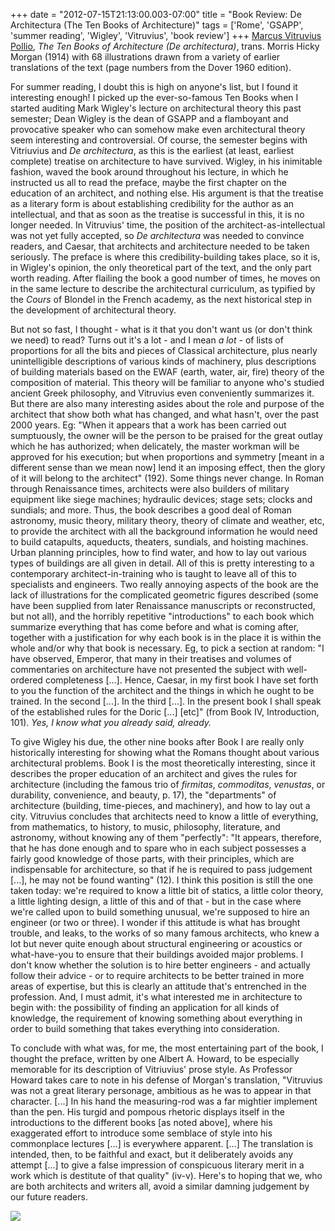 +++
date = "2012-07-15T21:13:00.003-07:00"
title = "Book Review: De Architectura (The Ten Books of Architecture)"
tags = ['Rome', 'GSAPP', 'summer reading', 'Wigley', 'Vitruvius', 'book review']
+++
[Marcus Vitruvius Pollio](http://en.wikipedia.org/wiki/Vitruvius), *The Ten Books of Architecture (De architectura)*, trans. Morris Hicky Morgan (1914) with 68 illustrations drawn from a variety of earlier translations of the text (page numbers from the Dover 1960 edition). 

For summer reading, I doubt this is high on anyone's list, but I found it interesting enough!  I picked up the ever-so-famous Ten Books when I started auditing Mark Wigley's lecture on architectural theory this past semester; Dean Wigley is the dean of GSAPP and a flamboyant and provocative speaker who can somehow make even architectural theory seem interesting and controversial.  Of course, the semester begins with Vitriuvius and *De architectura*, as this is the earliest (at least, earliest complete) treatise on architecture to have survived.  Wigley, in his inimitable fashion, waved the book around throughout his lecture, in which he instructed us all to read the preface, maybe the first chapter on the education of an architect, and nothing else.  His argument is that the treatise as a literary form is about establishing credibility for the author as an intellectual, and that as soon as the treatise is successful in this, it is no longer needed.  In Vitruvius' time, the position of the architect-as-intellectual was not yet fully accepted, so *De architectura* was needed to convince readers, and Caesar, that architects and architecture needed to be taken seriously.  The preface is where this credibility-building takes place, so it is, in Wigley's opinion, the only theoretical part of the text, and the only part worth reading.  After flailing the book a good number of times, he moves on in the same lecture to describe the architectural curriculum, as typified by the *Cours* of Blondel in the French academy, as the next historical step in the development of architectural theory.

But not so fast, I thought - what is it that you don't want us (or don't think we need) to read?  Turns out it's a lot - and I mean *a lot* - of lists of proportions for all the bits and pieces of Classical architecture, plus nearly unintelligible descriptions of various kinds of machinery, plus descriptions of building materials based on the EWAF (earth, water, air, fire) theory of the composition of material.  This theory will be familiar to anyone who's studied ancient Greek philosophy, and Vitruvius even conveniently summarizes it.  But there are also many interesting asides about the role and purpose of the architect that show both what has changed, and what hasn't, over the past 2000 years.  Eg:  "When it appears that a work has been carried out sumptuously, the owner will be the person to be praised for the great outlay which he has authorized; when delicately, the master workman will be approved for his execution; but when proportions and symmetry [meant in a different sense than we mean now] lend it an imposing effect, then the glory of it will belong to the architect" (192).  Some things never change.  In Roman through Renaissance times, architects were also builders of military equipment like siege machines; hydraulic devices; stage sets; clocks and sundials; and more.  Thus, the book describes a good deal of Roman astronomy, music theory, military theory, theory of climate and weather, etc, to provide the architect with all the background information he would need to build catapults, aqueducts, theaters, sundials, and hoisting machines.  Urban planning principles, how to find water, and how to lay out various types of buildings are all given in detail.  All of this is pretty interesting to a contemporary architect-in-training who is taught to leave all of this to specialists and engineers.  Two really annoying aspects of the book are the lack of illustrations for the complicated geometric figures described (some have been supplied from later Renaissance manuscripts or reconstructed, but not all), and the horribly repetitive "introductions" to each book which summarize everything that has come before and what is coming after, together with a justification for why each book is in the place it is within the whole and/or why that book is necessary.  Eg, to pick a section at random:  "I have observed, Emperor, that many in their treatises and volumes of commentaries on architecture have not presented the subject with well-ordered completeness [...].  Hence, Caesar, in my first book I have set forth to you the function of the architect and the things in which he ought to be trained.  In the second [...].  In the third [...].  In the present book I shall speak of the established rules for the Doric [...] [etc]" (from Book IV, Introduction, 101).   *Yes, I know what you already said, already.*

To give Wigley his due, the other nine books after Book I are really only historically interesting for showing what the Romans thought about various architectural problems.  Book I is the most theoretically interesting, since it describes the proper education of an architect and gives the rules for architecture (including the famous trio of *firmitas*, *commoditas*, *venustas*, or durability, convenience, and beauty, p. 17), the "departments" of architecture (building, time-pieces, and machinery), and how to lay out a city.  Vitruvius concludes that architects need to know a little of everything, from mathematics, to history, to music, philosophy, literature, and astronomy, without knowing any of them "perfectly":  "It appears, therefore, that he has done enough and to spare who in each subject possesses a fairly good knowledge of those parts, with their principles, which are indispensable for architecture, so that if he is required to pass judgement [...], he may not be found wanting" (12).  I think this position is still the one taken today: we're required to know a little bit of statics, a little color theory, a little lighting design, a little of this and of that - but in the case where we're called upon to build something unusual, we're supposed to hire an engineer (or two or three).  I wonder if this attitude is what has brought trouble, and leaks, to the works of so many famous architects, who knew a lot but never quite enough about structural engineering or acoustics or what-have-you to ensure that their buildings avoided major problems.  I don't know whether the solution is to hire better engineers - and actually follow their advice - or to require architects to be better trained in more areas of expertise, but this is clearly an attitude that's entrenched in the profession.  And, I must admit, it's what interested me in architecture to begin with: the possibility of finding an application for all kinds of knowledge, the requirement of knowing something about everything in order to build something that takes everything into consideration.

To conclude with what was, for me, the most entertaining part of the book, I thought the preface, written by one Albert A. Howard, to be especially memorable for its description of Vitriuvius' prose style.  As Professor Howard takes care to note in his defense of Morgan's translation, "Vitruvius was not a great literary personage, ambitious as he was to appear in that character.  [...]  In his hand the measuring-rod was a far mightier implement than the pen.  His turgid and pompous rhetoric displays itself in the introductions to the different books [as noted above], where his exaggerated effort to introduce some semblace of style into his commonplace lectures [...] is everywhere apparent.  [...]  The translation is intended, then, to be faithful and exact, but it deliberately avoids any attempt [...] to give a false impression of conspicuous literary merit in a work which is destitute of that quality" (iv-v).  Here's to hoping that we, who are both architects and writers all, avoid a similar damning judgement by our future readers.

<img src="http://4.bp.blogspot.com/-1g3SVVrKtB4/UAOSnaO1tOI/AAAAAAAABK8/xQsodFsn2lk/s1600/IMG_0730.JPG"/>

